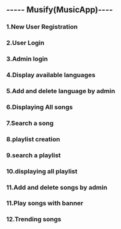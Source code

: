 ##            ----- Musify(MusicApp)----
### 1.New User Registration 
### 2.User Login 
### 3.Admin login 
### 4.Display available languages 
### 5.Add and delete language by admin 
### 6.Displaying All songs
### 7.Search a song 
### 8.playlist creation 
### 9.search a playlist 
### 10.displaying all playlist 
### 11.Add and delete songs by admin
### 11.Play songs with banner
### 12.Trending songs 


